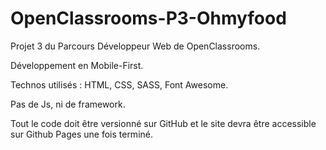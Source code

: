 # OpenClassrooms-P3-Ohmyfood

Projet 3 du Parcours Développeur Web de OpenClassrooms.

Développement en Mobile-First.

Technos utilisés : HTML, CSS, SASS, Font Awesome.

Pas de Js, ni de framework.

Tout le code doit être versionné sur GitHub et le site devra être accessible sur
Github Pages une fois terminé.
